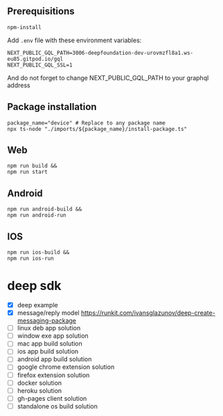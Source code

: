 ## Prerequisitions
```
npm-install
```
Add `.env` file with these environment variables:
```
NEXT_PUBLIC_GQL_PATH=3006-deepfoundation-dev-urovmzfl8a1.ws-eu85.gitpod.io/gql
NEXT_PUBLIC_GQL_SSL=1
```
And do not forget to change NEXT_PUBLIC_GQL_PATH to your graphql address

## Package installation
```
package_name="device" # Replace to any package name
npx ts-node "./imports/${package_name}/install-package.ts"
```

## Web
```
npm run build &&
npm run start
```

## Android
```
npm run android-build &&
npm run android-run
```

## IOS
```
npm run ios-build &&
npm run ios-run
```


# deep sdk

- [x] deep example
- [x] message/reply model https://runkit.com/ivansglazunov/deep-create-messaging-package
- [ ] linux deb app solution
- [ ] window exe app solution
- [ ] mac app build solution
- [ ] ios app build solution
- [ ] android app build solution
- [ ] google chrome extension solution
- [ ] firefox extension solution
- [ ] docker solution
- [ ] heroku solution
- [ ] gh-pages client solution
- [ ] standalone os build solution
